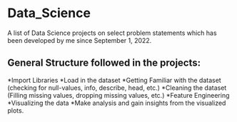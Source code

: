 # Data_Science
A list of Data Science projects on select problem statements which has been developed by me since September 1, 2022.
## General Structure followed in the projects:
*Import Libraries
*Load in the dataset
*Getting Familiar with the dataset (checking for null-values, info, describe, head, etc.)
*Cleaning the dataset (Filling missing values, dropping missing values, etc.)
*Feature Engineering
*Visualizing the data
*Make analysis and gain insights from the visualized plots.
